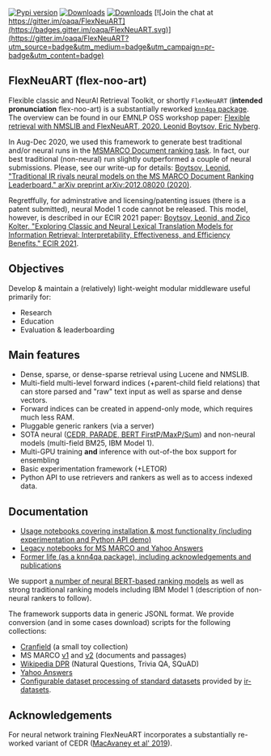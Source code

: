 [![Pypi version](https://img.shields.io/pypi/v/flexneuart.svg)](http://pypi.python.org/pypi/flexneuart)
[![Downloads](https://pepy.tech/badge/flexneuart)](https://pepy.tech/project/flexneuart)
[![Downloads](https://pepy.tech/badge/flexneuart/month)](https://pepy.tech/project/flexneuart) [![Join the chat at https://gitter.im/oaqa/FlexNeuART](https://badges.gitter.im/oaqa/FlexNeuART.svg)](https://gitter.im/oaqa/FlexNeuART?utm_source=badge&utm_medium=badge&utm_campaign=pr-badge&utm_content=badge)

## FlexNeuART (flex-noo-art)
Flexible classic and NeurAl Retrieval Toolkit, or shortly `FlexNeuART` (**intended pronunciation** flex-noo-art) 
is a substantially reworked [`knn4qa` package](legacy_docs/knn4qa.md).  The overview can be found in our EMNLP OSS workshop paper: 
[Flexible retrieval with NMSLIB and FlexNeuART, 2020. Leonid Boytsov, Eric Nyberg](https://arxiv.org/abs/2010.14848).

In Aug-Dec 2020, we used this framework to generate best traditional and/or neural runs 
in the [MSMARCO Document ranking task](https://microsoft.github.io/msmarco/#docranking).
In fact, our best traditional (non-neural) run slightly outperformed a couple of neural submissions.
Please, see our write-up for details: [Boytsov, Leonid. "Traditional IR rivals neural models on the MS MARCO Document Ranking Leaderboard." arXiv preprint arXiv:2012.08020 (2020)](https://arxiv.org/abs/2012.08020).

Regretffully, for adminstrative and licensing/patenting issues (there is a patent submitted), neural Model 1 code cannot be released. 
This model, however, is described in our ECIR 2021 paper:
[Boytsov, Leonid, and Zico Kolter. "Exploring Classic and Neural Lexical Translation Models for Information Retrieval: Interpretability, Effectiveness, and Efficiency Benefits." ECIR 2021](https://arxiv.org/abs/2102.06815).

## Objectives

Develop & maintain a (relatively) light-weight modular middleware useful primarily for: 
* Research
* Education
* Evaluation & leaderboarding

## Main features

* Dense, sparse, or dense-sparse retrieval using Lucene and NMSLIB.
* Multi-field multi-level forward indices (+parent-child field relations) that can store 
  parsed and "raw" text input as well as sparse and dense vectors.
* Forward indices can be created in append-only mode, which requires much less RAM.
* Pluggable generic rankers (via a server)
* SOTA neural ([CEDR, PARADE, BERT FirstP/MaxP/Sum](flexneuart/models/README.md)) and non-neural models (multi-field BM25, IBM Model 1).
* Multi-GPU training **and** inference with out-of-the box support for ensembling
* Basic experimentation framework (+LETOR)
* Python API to use retrievers and rankers as well as to access indexed data.


## Documentation

* [Usage notebooks covering installation & most functionality (including experimentation and Python API demo)](demo/README.md)
* [Legacy notebooks for MS MARCO and Yahoo Answers](legacy_docs/README.md)
* [Former life (as a knn4qa package), including acknowledgements and publications](legacy_docs/knn4qa.md)

We support [a number of neural BERT-based ranking models](flexneuart/models/README.md) as well as strong traditional
ranking models including IBM Model 1 (description of non-neural rankers to follow).

The framework supports data in generic JSONL format. We provide conversion (and in some cases download) scripts for the following collections:
* [Cranfield](scripts/data_convert/cranfield/README.md) (a small toy collection)
* MS MARCO [v1](scripts/data_convert/msmarco) and [v2](scripts/data_convert/msmarco_v2) (documents and passages)
* [Wikipedia DPR](scripts/data_convert/wikipedia_dpr/README.md) (Natural Questions, Trivia QA, SQuAD)
* [Yahoo Answers](/scripts/data_convert/yahoo_answers)
* [Configurable dataset processing of standard datasets](/scripts/data_convert/ir_datasets/README.md) provided by [ir-datasets](https://ir-datasets.com/).


## Acknowledgements

For neural network training FlexNeuART incorporates
a substantially re-worked variant of CEDR ([MacAvaney et al' 2019](https://github.com/Georgetown-IR-Lab/cedr)).




